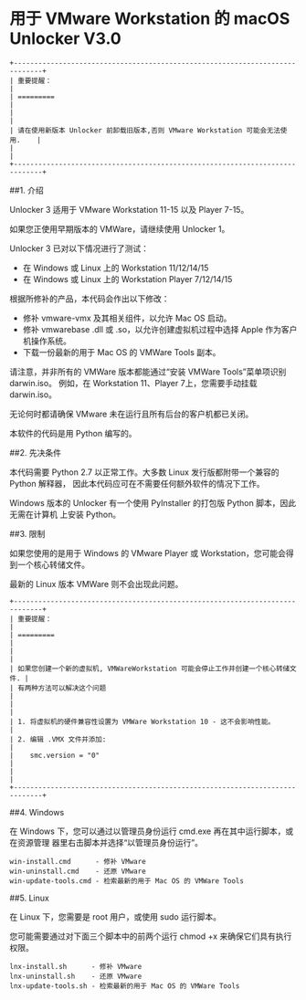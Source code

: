 用于 VMware Workstation 的 macOS Unlocker V3.0
==============================================
```
+-----------------------------------------------------------------------------+
| 重要提醒：                                                                   |
| =========                                                                   |
|                                                                             |
| 请在使用新版本 Unlocker 前卸载旧版本,否则 VMware Workstation 可能会无法使用.    |
|                                                                             |
+-----------------------------------------------------------------------------+
```
##1. 介绍

Unlocker 3 适用于 VMware Workstation 11-15 以及 Player 7-15。

如果您正使用早期版本的 VMWare，请继续使用 Unlocker 1。

Unlocker 3 已对以下情况进行了测试：

* 在 Windows 或 Linux 上的 Workstation 11/12/14/15
* 在 Windows 或 Linux 上的 Workstation Player 7/12/14/15

根据所修补的产品，本代码会作出以下修改：

* 修补 vmware-vmx 及其相关组件，以允许 Mac OS 启动。
* 修补 vmwarebase .dll 或 .so，以允许创建虚拟机过程中选择 Apple 作为客户机操作系统。
* 下载一份最新的用于 Mac OS 的 VMWare Tools 副本。

请注意，并非所有的 VMWare 版本都能通过“安装 VMWare Tools”菜单项识别 darwin.iso。
例如，在 Workstation 11、Player 7上，您需要手动挂载 darwin.iso。

无论何时都请确保 VMware 未在运行且所有后台的客户机都已关闭。

本软件的代码是用 Python 编写的。

##2. 先决条件

本代码需要 Python 2.7 以正常工作。大多数 Linux 发行版都附带一个兼容的 Python 解释器，
因此本代码应可在不需要任何额外软件的情况下工作。

Windows 版本的 Unlocker 有一个使用 PyInstaller 的打包版 Python 脚本，因此无需在计算机
上安装 Python。

##3. 限制


如果您使用的是用于 Windows 的 VMware Player 或 Workstation，您可能会得到一个核心转储文件。

最新的 Linux 版本 VMWare 则不会出现此问题。
```
+-----------------------------------------------------------------------------+
| 重要提醒：                                                                   |
| =========                                                                   |
|                                                                             |
| 如果您创建一个新的虚拟机, VMWareWorkstation 可能会停止工作并创建一个核心转储文件. |
| 有两种方法可以解决这个问题                                                     |
|                                                                             |
| 1. 将虚拟机的硬件兼容性设置为 VMWare Workstation 10 - 这不会影响性能。          |
| 2. 编辑 .VMX 文件并添加:                                                     |
|    smc.version = "0"                                                        |
|                                                                             |
+-----------------------------------------------------------------------------+
```
##4. Windows

在 Windows 下，您可以通过以管理员身份运行 cmd.exe 再在其中运行脚本，或在资源管理
器里右击脚本并选择“以管理员身份运行”。
```
win-install.cmd      - 修补 VMware
win-uninstall.cmd    - 还原 VMware
win-update-tools.cmd - 检索最新的用于 Mac OS 的 VMWare Tools
```
##5. Linux

在 Linux 下，您需要是 root 用户，或使用 sudo 运行脚本。

您可能需要通过对下面三个脚本中的前两个运行 chmod +x 来确保它们具有执行权限。
```
lnx-install.sh      - 修补 VMware
lnx-uninstall.sh    - 还原 VMware
lnx-update-tools.sh - 检索最新的用于 Mac OS 的 VMWare Tools
```